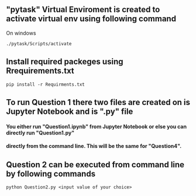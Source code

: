 ## "pytask" Virtual Enviroment is created to activate virtual env using following command

On windows 

```
./pytask/Scripts/activate
```

## Install required packeges using Rrequirements.txt

```
pip install -r Requirments.txt
```

## To run Question 1 there two files are created on is Jupyter Notebook and is ".py" file
#### You either run "Question1.ipynb" from Jupyter Notebook or else you can directly run "Question1.py"
#### directly from the command line. This will be the same for "Question4".

## Question 2 can be executed from command line by following commands

```
python Question2.py <input value of your choice>
```



